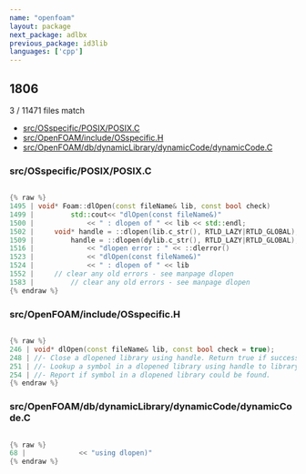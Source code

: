 ```yaml
---
name: "openfoam"
layout: package
next_package: adlbx
previous_package: id3lib
languages: ['cpp']
---
```

## 1806
3 / 11471 files match

 - [src/OSspecific/POSIX/POSIX.C](#srcosspecificposixposixc)
 - [src/OpenFOAM/include/OSspecific.H](#srcopenfoamincludeosspecifich)
 - [src/OpenFOAM/db/dynamicLibrary/dynamicCode/dynamicCode.C](#srcopenfoamdbdynamiclibrarydynamiccodedynamiccodec)

### src/OSspecific/POSIX/POSIX.C

```cpp

{% raw %}
1495 | void* Foam::dlOpen(const fileName& lib, const bool check)
1499 |         std::cout<< "dlOpen(const fileName&)"
1500 |             << " : dlopen of " << lib << std::endl;
1502 |     void* handle = ::dlopen(lib.c_str(), RTLD_LAZY|RTLD_GLOBAL);
1509 |         handle = ::dlopen(dylib.c_str(), RTLD_LAZY|RTLD_GLOBAL);
1516 |             << "dlopen error : " << ::dlerror()
1523 |             << "dlOpen(const fileName&)"
1524 |             << " : dlopen of " << lib
1552 |     // clear any old errors - see manpage dlopen
1583 |         // clear any old errors - see manpage dlopen
{% endraw %}

```
### src/OpenFOAM/include/OSspecific.H

```cpp

{% raw %}
246 | void* dlOpen(const fileName& lib, const bool check = true);
248 | //- Close a dlopened library using handle. Return true if successful
251 | //- Lookup a symbol in a dlopened library using handle to library
254 | //- Report if symbol in a dlopened library could be found.
{% endraw %}

```
### src/OpenFOAM/db/dynamicLibrary/dynamicCode/dynamicCode.C

```cpp

{% raw %}
68 |             << "using dlopen)"
{% endraw %}

```